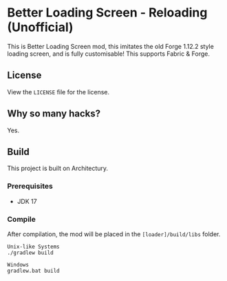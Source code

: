 # Better Loading Screen - Reloading (Unofficial)
This is Better Loading Screen mod, this imitates the old Forge 1.12.2 style loading screen, and is fully customisable! This supports Fabric & Forge.

## License
View the `LICENSE` file for the license.

## Why so many hacks?
Yes.

## Build
This project is built on Architectury.

### Prerequisites
- JDK 17

### Compile
After compilation, the mod will be placed in the `[loader]/build/libs` folder.
```
Unix-like Systems
./gradlew build

Windows
gradlew.bat build
```